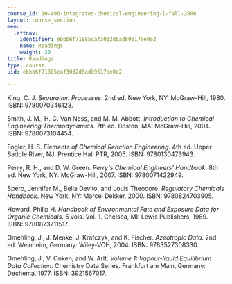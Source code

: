 ```yaml
---
course_id: 10-490-integrated-chemical-engineering-i-fall-2006
layout: course_section
menu:
  leftnav:
    identifier: ebbb6f71885caf3032d6ad89617ee0e2
    name: Readings
    weight: 20
title: Readings
type: course
uid: ebbb6f71885caf3032d6ad89617ee0e2

---
```


King, C. J. _Separation Processes_. 2nd ed. New York, NY: McGraw-Hill, 1980. ISBN: 9780070346123.

Smith, J. M., H. C. Van Ness, and M. M. Abbott. _Introduction to Chemical Engineering Thermodynamics_. 7th ed. Boston, MA: McGraw-Hill, 2004. ISBN: 9780073104454.

Fogler, H. S. _Elements of Chemical Reaction Engineering_. 4th ed. Upper Saddle River, NJ: Prentice Hall PTR, 2005. ISBN: 9780130473943.

Perry, R. H., and D. W. Green. _Perry's Chemical Engineers' Handbook_. 8th ed. New York, NY: McGraw-Hill, 2007. ISBN: 9780071422949.

Spero, Jennifer M., Bella Devito, and Louis Theodore. _Regulatory Chemicals Handbook_. New York, NY: Marcel Dekker, 2000. ISBN: 9780824703905.

Howard, Philip H. _Handbook of Environmental Fate and Exposure Data for Organic Chemicals_. 5 vols. Vol. 1. Chelsea, MI: Lewis Publishers, 1989. ISBN: 9780873711517.

Gmehling, J., J. Menke, J. Krafczyk, and K. Fischer. _Azeotropic Data._ 2nd ed. Weinheim, Germany: Wiley-VCH, 2004. ISBN: 9783527308330.

Gmehling, J., V. Onken, and W. Arlt. _Volume 1: Vapour-liquid Equilibrium Data Collection_. Chemistry Data Series. Frankfurt am Main, Germany: Dechema, 1977. ISBN: 3921567017.